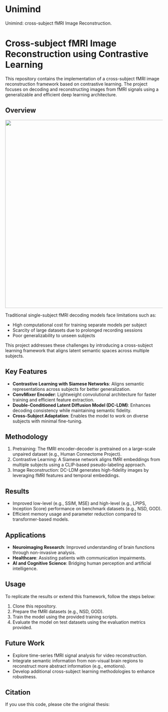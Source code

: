 # Unimind
Unimind: cross-subject fMRI Image Reconstruction. 


# Cross-subject fMRI Image Reconstruction using Contrastive Learning

This repository contains the implementation of a cross-subject fMRI image reconstruction framework based on contrastive learning. The project focuses on decoding and reconstructing images from fMRI signals using a generalizable and efficient deep learning architecture.

## Overview
<img src="/asset/task_explain.png" width="800" height="600"/>

Traditional single-subject fMRI decoding models face limitations such as:
- High computational cost for training separate models per subject
- Scarcity of large datasets due to prolonged recording sessions
- Poor generalizability to unseen subjects

This project addresses these challenges by introducing a cross-subject learning framework that aligns latent semantic spaces across multiple subjects.

## Key Features
- **Contrastive Learning with Siamese Networks**: Aligns semantic representations across subjects for better generalization.
- **ConvMixer Encoder**: Lightweight convolutional architecture for faster training and efficient feature extraction.
- **Double-Conditioned Latent Diffusion Model (DC-LDM)**: Enhances decoding consistency while maintaining semantic fidelity.
- **Cross-Subject Adaptation**: Enables the model to work on diverse subjects with minimal fine-tuning.

## Methodology
1. Pretraining: The fMRI encoder-decoder is pretrained on a large-scale unpaired dataset (e.g., Human Connectome Project).
2. Contrastive Learning: A Siamese network aligns fMRI embeddings from multiple subjects using a CLIP-based pseudo-labeling approach.
3. Image Reconstruction: DC-LDM generates high-fidelity images by leveraging fMRI features and temporal embeddings.

## Results
- Improved low-level (e.g., SSIM, MSE) and high-level (e.g., LPIPS, Inception Score) performance on benchmark datasets (e.g., NSD, GOD).
- Efficient memory usage and parameter reduction compared to transformer-based models.

## Applications
- **Neuroimaging Research**: Improved understanding of brain functions through non-invasive analysis.
- **Healthcare**: Assisting patients with communication impairments.
- **AI and Cognitive Science**: Bridging human perception and artificial intelligence.

## Usage
To replicate the results or extend this framework, follow the steps below:
1. Clone this repository.
2. Prepare the fMRI datasets (e.g., NSD, GOD).
3. Train the model using the provided training scripts.
4. Evaluate the model on test datasets using the evaluation metrics provided.

## Future Work
- Explore time-series fMRI signal analysis for video reconstruction.
- Integrate semantic information from non-visual brain regions to reconstruct more abstract information (e.g., emotions).
- Develop additional cross-subject learning methodologies to enhance robustness.

## Citation
If you use this code, please cite the original thesis:
